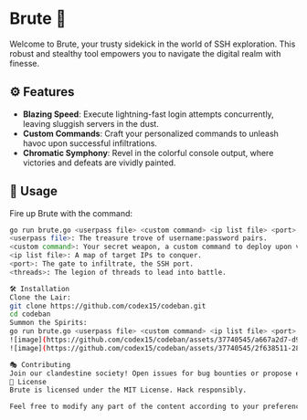 # Brute 🔐

Welcome to Brute, your trusty sidekick in the world of SSH exploration. This robust and stealthy tool empowers you to navigate the digital realm with finesse.

## ⚙️ Features

- **Blazing Speed**: Execute lightning-fast login attempts concurrently, leaving sluggish servers in the dust.
- **Custom Commands**: Craft your personalized commands to unleash havoc upon successful infiltrations.
- **Chromatic Symphony**: Revel in the colorful console output, where victories and defeats are vividly painted.

## 🚀 Usage

Fire up Brute with the command:

```bash
go run brute.go <userpass file> <custom command> <ip list file> <port> <threads>
<userpass file>: The treasure trove of username:password pairs.
<custom command>: Your secret weapon, a custom command to deploy upon victorious conquest.
<ip list file>: A map of target IPs to conquer.
<port>: The gate to infiltrate, the SSH port.
<threads>: The legion of threads to lead into battle.

🛠️ Installation
Clone the Lair:
git clone https://github.com/codex15/codeban.git
cd codeban
Summon the Spirits:
go run brute.go <userpass file> <custom command> <ip list file> <port> <threads>
![image](https://github.com/codex15/codeban/assets/37740545/a667a2d7-d9d1-4acc-9a2a-d7d5d57909c3)
![image](https://github.com/codex15/codeban/assets/37740545/2f638511-2816-4ad9-9944-a5c08d51002c)

🎭 Contributing
Join our clandestine society! Open issues for bug bounties or propose enhancements. Contribute your craft through pull requests.
📜 License
Brute is licensed under the MIT License. Hack responsibly.

Feel free to modify any part of the content according to your preferences. Remember, the goal is to inject a bit of personality into the document while maintaining clarity.

